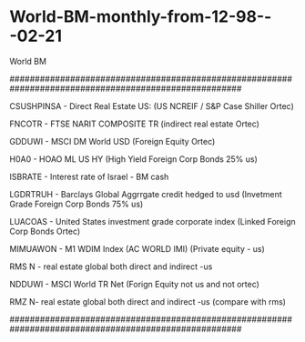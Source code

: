# World-BM-monthly-from-12-98---02-21
World BM

######################################################################################################

CSUSHPINSA - Direct Real Estate US: (US NCREIF / S&P Case Shiller Ortec)

FNCOTR - FTSE NARIT COMPOSITE TR (indirect real estate Ortec)

GDDUWI - MSCI DM World USD (Foreign Equity Ortec)

H0A0 - HOAO ML US HY (High Yield Foreign Corp Bonds 25% us)

ISBRATE - Interest rate of Israel - BM cash

LGDRTRUH - Barclays Global Aggrrgate credit hedged to usd (Invetment Grade Foreign Corp Bonds 75% us) 

LUACOAS - United States investment grade corporate index (Linked Foreign Corp Bonds Ortec)

MIMUAWON - M1 WDIM Index (AC WORLD IMI) (Private equity - us)

RMS N - real estate global both direct and indirect -us 

NDDUWI - MSCI World TR Net (Forign Equity not us and not ortec)

RMZ N- real estate global both direct and indirect -us (compare with rms)

######################################################################################################

